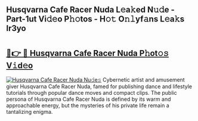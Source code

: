 ## Husqvarna Cafe Racer Nuda L𝚎a𝚔ed N𝚞𝚍e - Part-1ut Vi𝚍𝚎o P𝚑𝚘tos - H𝚘𝚝 O𝚗𝚕yf𝚊ns L𝚎a𝚔s lr3yo

# <h2><a href="http://kfelwl.oniu.top/?m=Husqvarna+Cafe+Racer+Nuda">🔗👉 🔴 Husqvarna Cafe Racer Nuda P𝚑ot𝚘𝚜 V𝚒d𝚎o</a></h2>

[![Husqvarna Cafe Racer Nuda Nu𝚍e𝚜](https://i.imgur.com/0qMVB7G.gif)](http://kfelwl.oniu.top/?m=Husqvarna+Cafe+Racer+Nuda)
Cybernetic artist and amusement giver Husqvarna Cafe Racer Nuda, famed for publishing dance and lifestyle tutorials through popular dance moves and compact clips. The public persona of Husqvarna Cafe Racer Nuda is defined by its warm and approachable energy, but the mysteries of his private life remain a tantalizing enigma.  
